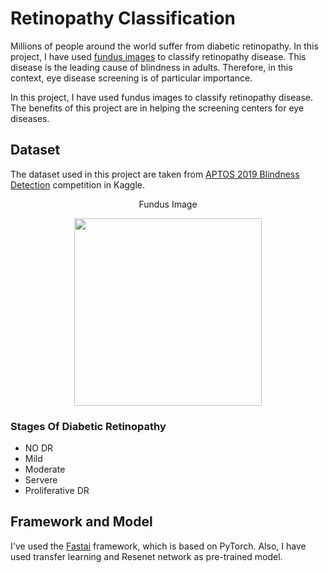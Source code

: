 # Retinopathy Classification
Millions of people around the world suffer from diabetic retinopathy. In this project, I have used [fundus images](https://en.wikipedia.org/wiki/Fundus_photography) to classify retinopathy disease. This disease is the leading cause of blindness in adults. Therefore, in this context, eye disease screening is of particular importance.

In this project, I have used fundus images to classify retinopathy disease. The benefits of this project are in helping the screening centers for eye diseases.

## Dataset
The dataset used in this project are taken from [APTOS 2019 Blindness Detection](https://www.kaggle.com/c/aptos2019-blindness-detection) competition in Kaggle.
<p align="center">
Fundus Image
</p>
<p align="center">
<img " src="https://user-images.githubusercontent.com/106312128/216141355-f32f94f4-06e4-4bee-a085-5111d70f1d0e.jpg" width="300"> 
</p>

### Stages Of Diabetic Retinopathy

- NO DR
- Mild
- Moderate
- Servere
- Proliferative DR

## Framework and Model
I've used the [Fastai](https://www.fast.ai/) framework, which is based on PyTorch. Also, I have used transfer learning and Resenet network as pre-trained model.


